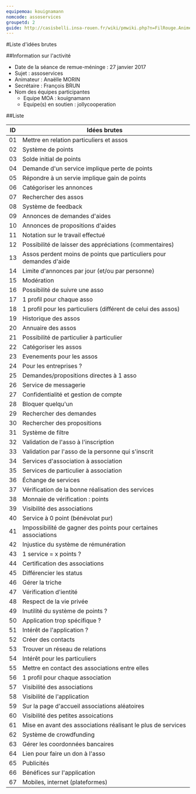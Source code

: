 ```yaml
---
equipemoa: kouignamann
nomcode: assoservices
groupetd: 2
guide: http://casisbelli.insa-rouen.fr/wiki/pmwiki.php?n=FilRouge.AnimerRemueMeninge
---
```


#Liste d'idées brutes

##Information sur l'activité
- Date de la séance de remue-méninge : 27 janvier 2017
- Sujet : assoservices
- Animateur : Anaëlle MORIN
- Secrétaire : François BRUN
- Nom des équipes participantes
  - Equipe MOA : kouignamann
  - Equipe(s) en soutien : jollycooperation

##Liste

| ID 	| Idées brutes                            	|
|----	|-----------------------------------------	|
| 01 	| Mettre en relation particuliers et assos  |
| 02 	| Système de points      	|
| 03 	| Solde initial de points	|
| 04 	| Demande d'un service implique perte de points     	|
| 05	| Répondre à un servie implique gain de points  	|
| 06 	| Catégoriser les annonces 	|
| 07 	| Rechercher des assos  	|
| 08 	| Système de feedback	|
| 09	| Annonces de demandes d'aides   |
| 10 	| Annonces de propositions d'aides 	|
| 11 	| Notation sur le travail effectué 	|
| 12 	| Possibilité de laisser des appréciations (commentaires)  	|
| 13	| Assos perdent moins de points que particuliers pour demandes d'aide   	|
| 14 	| Limite d'annonces par jour (et/ou par personne)    	|
| 15 	| Modération  	|
| 16 	| Possibilité de suivre une asso   	|
| 17	| 1 profil pour chaque asso  	|
| 18 	| 1 profil pour les particuliers (différent de celui des assos)	|
| 19 	| Historique des assos   	|
| 20 	| Annuaire des assos	|
| 21	| Possibilité de particulier à particulier       	|
| 22 	| Catégoriser les assos	|
| 23 	| Evenements pour les assos	|
| 24 	| Pour les entreprises ?	|
| 25	| Demandes/propositions directes à 1 asso	|
| 26 	| Service de messagerie  	|
| 27 	| Confidentialité et gestion de compte	|
| 28 	| Bloquer quelqu'un	|
| 29	| Rechercher des demandes 	|
| 30 	| Rechercher des propositions	|
| 31 	| Système de filtre	|
| 32 	| Validation de l'asso à l'inscription	|
| 33	| Validation par l'asso de la personne qui s'inscrit	|
| 34 	| Services d'association à association	|
| 35	| Services de particulier à association |
| 36 	| Échange de services	|
| 37 	| Vérification de la bonne réalisation des services	|
| 38 	| Monnaie de vérification : points	|
| 39	| Visibilité des associations	|
| 40 	| Service à 0 point (bénévolat pur)	|
| 41 	| Impossibilité de gagner des points pour certaines associations	|
| 42 	| Injustice du système de rémunération	|
| 43	| 1 service = x points ?	|
| 44 	| Certification des associations	|
| 45 	| Différencier les status	|
| 46 	| Gérer la triche	|
| 47	| Vérification d'ientité	|
| 48 	| Respect de la vie privée	|
| 49 	| Inutilité du système de points ?	|
| 50 	| Application trop spécifique ?	|
| 51	| Intérêt de l'application ?	|
| 52 	| Créer des contacts	|
| 53 	| Trouver un réseau de relations	|
| 54 	| Intérêt pour les particuliers	|
| 55	| Mettre en contact des associations entre elles	|
| 56 	| 1 profil pour chaque association	|
| 57 	| Visibilité des associations	|
| 58 	| Visibilité de l'application	|
| 59	| Sur la page d'accueil associations aléatoires	|
| 60 	| Visibilité des petites assoications	|
| 61 	| Mise en avant des associations réalisant le plus de services	|
| 62 	| Système de crowdfunding	|
| 63	| Gérer les coordonnées bancaires	|
| 64  | Lien pour faire un don à l'asso |
| 65  | Publicités |
| 66  | Bénéfices sur l'application |
| 67  | Mobiles, internet (plateformes) |
